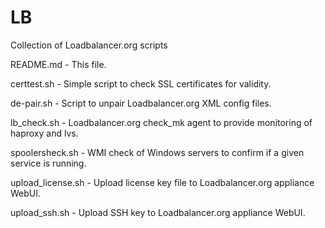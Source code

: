 # LB
Collection of Loadbalancer.org scripts

README.md - This file.

certtest.sh - Simple script to check SSL certificates for validity.

de-pair.sh - Script to unpair Loadbalancer.org XML config files.

lb_check.sh - Loadbalancer.org check_mk agent to provide monitoring of haproxy and lvs.

spoolersheck.sh - WMI check of Windows servers to confirm if a given service is running.

upload_license.sh - Upload license key file to Loadbalancer.org appliance WebUI.

upload_ssh.sh - Upload SSH key to Loadbalancer.org appliance WebUI.
